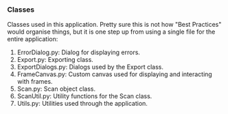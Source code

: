 ### Classes
Classes used in this application. Pretty sure this is not how "Best Practices" would
organise things, but it is one step up from using a single file for the entire application:
1. ErrorDialog.py: Dialog for displaying errors.
2. Export.py: Exporting class.
3. ExportDialogs.py: Dialogs used by the Export class.
4. FrameCanvas.py: Custom canvas used for displaying and interacting with frames.
5. Scan.py: Scan object class.
6. ScanUtil.py: Utility functions for the Scan class.
7. Utils.py: Utilities used through the application.